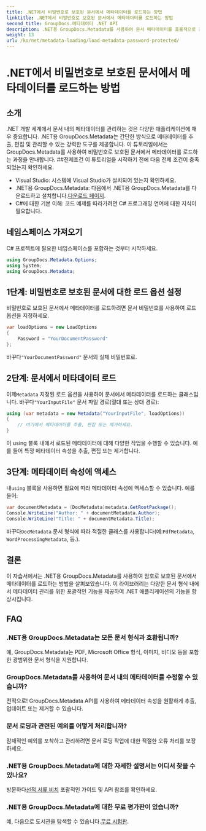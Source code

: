 ```yaml
---
title: .NET에서 비밀번호로 보호된 문서에서 메타데이터를 로드하는 방법
linktitle: .NET에서 비밀번호로 보호된 문서에서 메타데이터를 로드하는 방법
second_title: GroupDocs.메타데이터 .NET API
description: .NET용 GroupDocs.Metadata를 사용하여 문서 메타데이터를 효율적으로 관리하는 방법을 알아보세요. .NET 애플리케이션에서 메타데이터를 원활하게 추출, 편집 및 처리합니다.
weight: 13
url: /ko/net/metadata-loading/load-metadata-password-protected/
---
```


# .NET에서 비밀번호로 보호된 문서에서 메타데이터를 로드하는 방법

## 소개
.NET 개발 세계에서 문서 내의 메타데이터를 관리하는 것은 다양한 애플리케이션에 매우 중요합니다. .NET용 GroupDocs.Metadata는 간단한 방식으로 메타데이터를 추출, 편집 및 관리할 수 있는 강력한 도구를 제공합니다. 이 튜토리얼에서는 GroupDocs.Metadata를 사용하여 비밀번호로 보호된 문서에서 메타데이터를 로드하는 과정을 안내합니다.
##전제조건
이 튜토리얼을 시작하기 전에 다음 전제 조건이 충족되었는지 확인하세요.
- Visual Studio: 시스템에 Visual Studio가 설치되어 있는지 확인하세요.
-  .NET용 GroupDocs.Metadata: 다음에서 .NET용 GroupDocs.Metadata를 다운로드하고 설치합니다.[다운로드 페이지](https://releases.groupdocs.com/metadata/net/).
- C#에 대한 기본 이해: 코드 예제를 따라가려면 C# 프로그래밍 언어에 대한 지식이 필요합니다.

## 네임스페이스 가져오기
C# 프로젝트에 필요한 네임스페이스를 포함하는 것부터 시작하세요.
```csharp
using GroupDocs.Metadata.Options;
using System;
using GroupDocs.Metadata;
```
## 1단계: 비밀번호로 보호된 문서에 대한 로드 옵션 설정
비밀번호로 보호된 문서에서 메타데이터를 로드하려면 문서 비밀번호를 사용하여 로드 옵션을 지정하세요.
```csharp
var loadOptions = new LoadOptions
{
    Password = "YourDocumentPassword"
};
```
 바꾸다`"YourDocumentPassword"` 문서의 실제 비밀번호로.
## 2단계: 문서에서 메타데이터 로드
 이제`Metadata` 지정된 로드 옵션을 사용하여 문서에서 메타데이터를 로드하는 클래스입니다. 바꾸다`"YourInputFile"` 문서 파일 경로(절대 또는 상대 경로):
```csharp
using (var metadata = new Metadata("YourInputFile", loadOptions))
{
    // 여기에서 메타데이터를 추출, 편집 또는 제거하세요.
}
```
이 using 블록 내에서 로드된 메타데이터에 대해 다양한 작업을 수행할 수 있습니다. 예를 들어 특정 메타데이터 속성을 추출, 편집 또는 제거합니다.
## 3단계: 메타데이터 속성에 액세스
 내`using` 블록을 사용하면 필요에 따라 메타데이터 속성에 액세스할 수 있습니다. 예를 들어:
```csharp
var documentMetadata = (DocMetadata)metadata.GetRootPackage();
Console.WriteLine("Author: " + documentMetadata.Author);
Console.WriteLine("Title: " + documentMetadata.Title);
```
 바꾸다`DocMetadata` 문서 형식에 따라 적절한 클래스를 사용합니다(예:`PdfMetadata`, `WordProcessingMetadata`, 등.).

## 결론
이 자습서에서는 .NET용 GroupDocs.Metadata를 사용하여 암호로 보호된 문서에서 메타데이터를 로드하는 방법을 살펴보았습니다. 이 라이브러리는 다양한 문서 형식 내에서 메타데이터 관리를 위한 포괄적인 기능을 제공하여 .NET 애플리케이션의 기능을 향상시킵니다.

## FAQ
### .NET용 GroupDocs.Metadata는 모든 문서 형식과 호환됩니까?
예, GroupDocs.Metadata는 PDF, Microsoft Office 형식, 이미지, 비디오 등을 포함한 광범위한 문서 형식을 지원합니다.
### GroupDocs.Metadata를 사용하여 문서 내의 메타데이터를 수정할 수 있습니까?
전적으로! GroupDocs.Metadata API를 사용하여 메타데이터 속성을 원활하게 추출, 업데이트 또는 제거할 수 있습니다.
### 문서 로딩과 관련된 예외를 어떻게 처리합니까?
잠재적인 예외를 포착하고 관리하려면 문서 로딩 작업에 대한 적절한 오류 처리를 보장하세요.
### .NET용 GroupDocs.Metadata에 대한 자세한 설명서는 어디서 찾을 수 있나요?
 방문하다[선적 서류 비치](https://tutorials.groupdocs.com/metadata/net/) 포괄적인 가이드 및 API 참조를 확인하세요.
### .NET용 GroupDocs.Metadata에 대한 무료 평가판이 있습니까?
 예, 다음으로 도서관을 탐색할 수 있습니다.[무료 시험판](https://releases.groupdocs.com/).